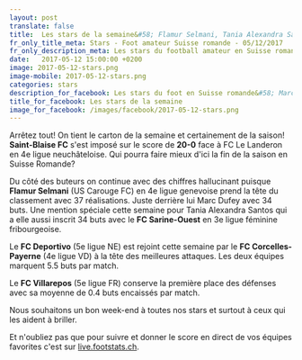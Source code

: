 ```yaml
---
layout: post
translate: false
title:  Les stars de la semaine&#58; Flamur Selmani, Tania Alexandra Santos, Saint-Blaise FC, FC Deportivo, FC Villarepos et FC Corcelles-Payerne
fr_only_title_meta: Stars - Foot amateur Suisse romande - 05/12/2017
fr_only_description_meta: Les stars du football amateur en Suisse romande de la 2e à la 5e ligue - 05/12/2017
date:   2017-05-12 15:00:00 +0200
image: 2017-05-12-stars.png
image-mobile: 2017-05-12-stars.png
categories: stars
description_for_facebook: Les stars du foot en Suisse romande&#58; Marc Dufey, FC Deportivo, FC Villarepos et FC Amical Saint-Prex
title_for_facebook: Les stars de la semaine
image_for_facebook: /images/facebook/2017-05-12-stars.png
---
```

Arrêtez tout! On tient le carton de la semaine et certainement de la saison! __Saint-Blaise FC__ s'est imposé sur le score de __20-0__ face à FC Le Landeron en 4e ligue neuchâteloise. Qui pourra faire mieux d'ici la fin de la saison en Suisse Romande?

Du côté des buteurs on continue avec des chiffres hallucinant puisque __Flamur Selmani__ (US Carouge FC) en 4e ligue genevoise prend la tête du classement avec 37 réalisations. Juste derrière lui Marc Dufey avec 34 buts. Une mention spéciale cette semaine pour Tania Alexandra Santos qui a elle aussi inscrit 34 buts avec le __FC Sarine-Ouest__ en 3e ligue féminine fribourgeoise.

Le __FC Deportivo__ (5e ligue NE) est rejoint cette semaine par le __FC Corcelles-Payerne__ (4e ligue VD) à la tête des meilleures attaques. Les deux équipes marquent 5.5 buts par match.

Le __FC Villarepos__ (5e ligue FR) conserve la première place des défenses avec sa moyenne de 0.4 buts encaissés par match.

Nous souhaitons un bon week-end à toutes nos stars et surtout à ceux qui les aident à briller.

Et n'oubliez pas que pour suivre et donner le score en direct de vos équipes favorites c'est sur <a href='http://live.footstats.ch'>live.footstats.ch</a>.